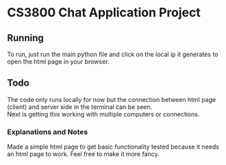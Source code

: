 # CS3800 Chat Application Project  

## Running  
To run, just run the main python file and click on the local ip it generates to open the html page in your browser.  

## Todo  
The code only runs locally for now but the connection between html page (client) and server side in the terminal can be seen.  
Next is getting this working with multiple computers or connections.  

### Explanations and Notes  
Made a simple html page to get basic functionality tested because it needs an html page to work. Feel free to make it more fancy.  

